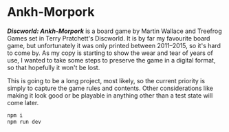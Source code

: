 # Ankh-Morpork

**_Discworld: Ankh-Morpork_** is a board game by Martin Wallace and Treefrog Games set
in Terry Pratchett's Discworld. It is by far my favourite board game, but
unfortunately it was only printed between 2011–2015, so it's hard to come by. As
my copy is starting to show the wear and tear of years of use, I wanted to take
some steps to preserve the game in a digital format, so that hopefully it won't
be lost.

This is going to be a long project, most likely, so the current priority is
simply to capture the game rules and contents. Other considerations like making
it look good or be playable in anything other than a test state will come later.

```zsh
npm i
npm run dev
```
